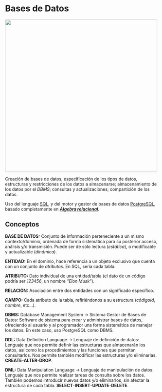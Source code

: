 # Bases de Datos

<img src="https://www.hostname.cl/uploads/2020/11/BD.png" width="500px">

Creación de bases de datos, especificación de los tipos de datos, estructuras y restricciones de los datos a almacenarse; almacenamiento de los datos por el _DBMS_; consultas y actualizaciones; compartición de los datos. 


Uso del lenguaje <a href="https://es.wikipedia.org/wiki/SQL">SQL</a>, y del motor y gestor de bases de datos <a href="https://www.postgresql.org/">PostgreSQL</a>, basado completamente en <a href="https://es.wikipedia.org/wiki/%C3%81lgebra_relacional">***Álgebra relacional***</a>.

## Conceptos

**BASE DE DATOS:** Conjunto de información perteneciente a un mismo contexto/dominio, ordenada de forma sistemática para su posterior acceso, análisis y/o transmisión. Puede ser de sólo lectura (_estática_), o modificable y actualizable (_dinámica_).

**ENTIDAD:** En el dominio, hace referencia a un objeto exclusivo que cuenta con un conjunto de _atributos_. En SQL, sería cada tabla.

**ATRIBUTO:** Dato individual de una entidad/tabla (el dato de un código podría ser _123456_, un nombre _"Elon Musk"_).

**RELACIÓN:** Asociación entre dos entidades con un significado específico. 

**CAMPO:** Cada atributo de la tabla, refiriéndonos a su estructura (_códigoId_, _nombre_, etc...).

**DBMS:** Database Management System -> Sistema Gestor de Bases de Datos: Software de sistema para crear y administrar bases de datos, ofreciendo al usuario y al programador una forma sistemática de manejar los datos. En este caso, uso PostgreSQL como DBMS.

**DDL:** Data Definition Language -> Lenguaje de definición de datos: Lenguaje que nos permite definir las estructuras que almacenarán los datos, así como los procedimientos y las funciones que permitan consultarlos. Nos permite también modificar las estructuras y/o eliminarlas. **CREATE**-**ALTER**-**DROP**. 

**DML:** Data Manipulation Language -> Lenguaje de manipulación de datos: Lenguaje que nos permite realizar tareas de consulta sobre los datos. También podemos introducir nuevos datos y/o eliminarlos, sin afectar la estructura de cada tabla. **SELECT**-**INSERT**-**UPDATE**-**DELETE**.



